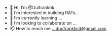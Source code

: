 - 👋 Hi, I’m @Duifrankhk
- 👀 I’m interested in building RATs..
- 🌱 I’m currently learning ...
- 💞️ I’m looking to collaborate on ...
- 📫 How to reach me ...duofranklin3@gmail.com

<!---
Duifrankhk/Duifrankhk is a ✨ special ✨ repository because its `README.md` (this file) appears on your GitHub profile.
You can click the Preview link to take a look at your changes.
--->
